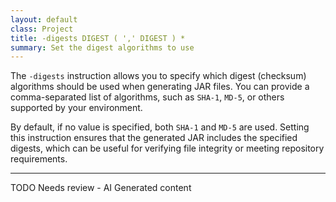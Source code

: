 ```yaml
---
layout: default
class: Project
title: -digests DIGEST ( ',' DIGEST ) * 
summary: Set the digest algorithms to use
---
```


The `-digests` instruction allows you to specify which digest (checksum) algorithms should be used when generating JAR files. You can provide a comma-separated list of algorithms, such as `SHA-1`, `MD-5`, or others supported by your environment.

By default, if no value is specified, both `SHA-1` and `MD-5` are used. Setting this instruction ensures that the generated JAR includes the specified digests, which can be useful for verifying file integrity or meeting repository requirements.


<hr />
TODO Needs review - AI Generated content